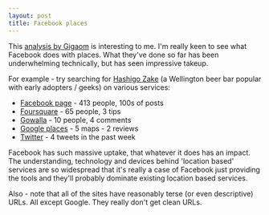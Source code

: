 ```yaml
---
layout: post
title: Facebook places
---
```


This [analysis by Gigaom](http://gigaom.com/2010/08/10/facebook-places-will-be-about-more-than-just-a-check-in/) is interesting to me. I'm really keen to see what Facebook does with places. What they've done so far has been underwhelming technically, but has seen impressive takeup.

For example - try searching for [Hashigo Zake](http://apps.facebook.com/weheartplaces/places/935148524-hashigo_zake) (a Wellington beer bar popular with early adopters / geeks) on various services:

* [Facebook page](http://www.facebook.com/pages/Wellington-New-Zealand/Hashigo-Zake/144268315585) - 413 people, 100s of posts  
* [Foursquare](http://foursquare.com/venue/306746) - 65 people, 3 tips
* [Gowalla](http://gowalla.com/spots/571126) - 10 people, 4 comments
* [Google places](http://maps.google.com/maps/place?cid=11598129844502475571&q=hashigo+zake&hl=en&cd=1&ei=BSBiTLDxDYOEvgPfzKSqDg&sig2=RxTDHaj8pywo70MGfMzcSg&dtab=2&pcsi=11598129844502475571,1&geocode=FX7wif0douxqCg&sll=-41.291693,174.779499&sspn=0.004184,0.003358&ie=UTF8&ll=-41.289126,174.777267&spn=0,0&z=17&iwloc=A) - 5 maps - 2 reviews
* [Twitter](http://search.twitter.com/search?q=hashigo+zake) - 4 tweets in the past week

Facebook has such massive uptake, that whatever it does has an impact. The understanding, technology and devices behind 'location based' services are so widespread that it's really a case of Facebook just providing the tools and they'll probably dominate existing location based services.

Also - note that all of the sites have reasonably terse (or even descriptive) URLs. All except Google. They really don't get clean URLs.